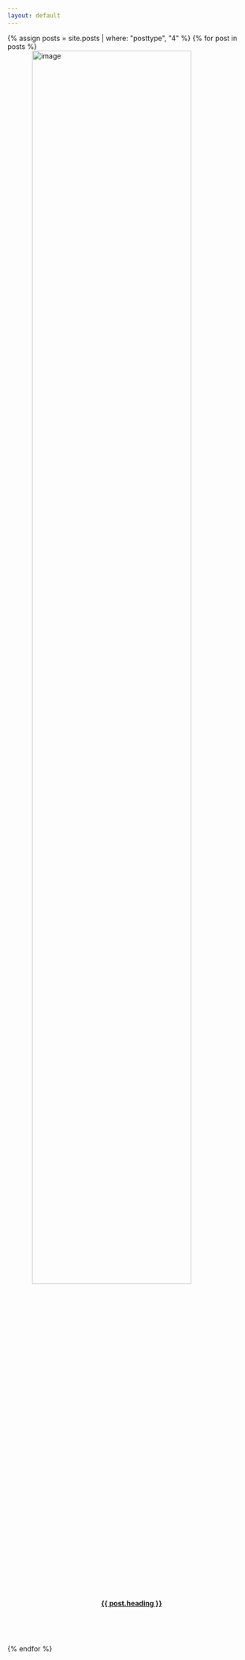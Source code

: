 ```yaml
---
layout: default
---
```

{% assign posts = site.posts | where: "posttype", "4" %}
{% for post in posts %}
<img src="{{ post.image }}" alt="image" style="display:block;margin-left:auto;margin-right:auto;width:80%;">
<div style="text-align:center;margin-bottom:2cm"> <a style="font-weight:bold" href="{{ post.url }}" >{{ post.heading }}</a> </div>
{% endfor %}